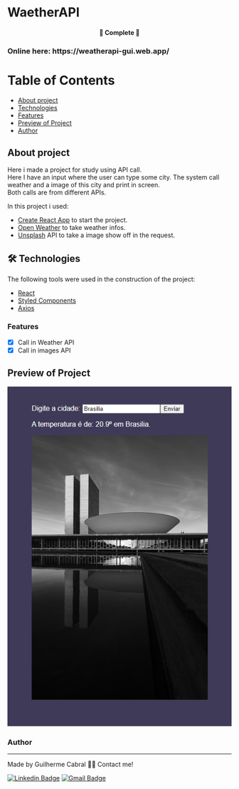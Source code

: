 # WaetherAPI

<h4 align="center"> 
	🚧  Complete  🚧
</h4>

<h3>Online here: https://weatherapi-gui.web.app/ </h3>

Table of Contents
=================
<!--ts-->
   * [About project](#About-Project)
   * [Technologies](#-Technologies)
   * [Features](#Features)
   * [Preview of Project](#Preview-of-Project)
   * [Author](#Author)
<!--te-->

## About project
  
Here i made a project for study using API call.<br/> Here I have an input where the user can type some city. The system call weather and a image of this city and print in screen. <br/>Both calls are from different APIs.
  
In this project i used:
* [Create React App](https://github.com/facebook/create-react-app) to start the project.
* [Open Weather](https://openweathermap.org/) to take weather infos.
* [Unsplash](https://unsplash.com/) API to take a image show off in the request.

## 🛠 Technologies

The following tools were used in the construction of the project:

- [React](https://pt-br.reactjs.org/)
- [Styled Components](https://styled-components.com/)
- [Axios](https://axios-http.com/)

### Features

- [x] Call in Weather API
- [x] Call in images API

 ##  Preview of Project


<div align="center">
  <img alt="FinalExample" title="#FinalExample" src="./src/screenshots/Screenshot-weatherAPI.png" />
</div>



### Author
---
Made by Guilherme Cabral 👋🏽 Contact me!

[![Linkedin Badge](https://img.shields.io/badge/-Guilherme-blue?style=flat-square&logo=Linkedin&logoColor=white&link=https://www.linkedin.com/in/tgmarinho/)](https://www.linkedin.com/in/guilherme-rodrigues-cabral/) 
[![Gmail Badge](https://img.shields.io/badge/-guilhermerocabral@gmail.com-c14438?style=flat-square&logo=Gmail&logoColor=white&link=mailto:guilhermerocabral@gmail.com)](mailto:guilhermerocabral@gmail.com)
